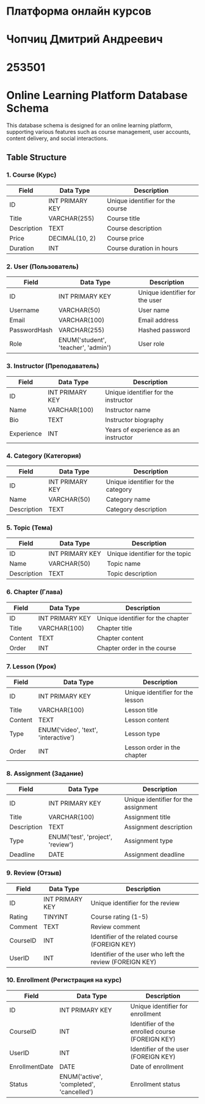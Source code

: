 # Платформа онлайн курсов
# Чопчиц Дмитрий Андреевич
# 253501
# Online Learning Platform Database Schema

This database schema is designed for an online learning platform, supporting various features such as course management, user accounts, content delivery, and social interactions.

## Table Structure

### 1. Course (Курс)

| Field        | Data Type     | Description |
|--------------|---------------|-------------|
| ID           | INT PRIMARY KEY | Unique identifier for the course |
| Title        | VARCHAR(255)  | Course title |
| Description  | TEXT          | Course description |
| Price        | DECIMAL(10, 2)| Course price |
| Duration     | INT           | Course duration in hours |

### 2. User (Пользователь)

| Field        | Data Type     | Description |
|--------------|---------------|-------------|
| ID           | INT PRIMARY KEY | Unique identifier for the user |
| Username     | VARCHAR(50)   | User name |
| Email        | VARCHAR(100)  | Email address |
| PasswordHash | VARCHAR(255)  | Hashed password |
| Role         | ENUM('student', 'teacher', 'admin') | User role |

### 3. Instructor (Преподаватель)

| Field        | Data Type     | Description |
|--------------|---------------|-------------|
| ID           | INT PRIMARY KEY | Unique identifier for the instructor |
| Name         | VARCHAR(100)  | Instructor name |
| Bio          | TEXT          | Instructor biography |
| Experience   | INT           | Years of experience as an instructor |

### 4. Category (Категория)

| Field        | Data Type     | Description |
|--------------|---------------|-------------|
| ID           | INT PRIMARY KEY | Unique identifier for the category |
| Name         | VARCHAR(50)    | Category name |
| Description  | TEXT          | Category description |

### 5. Topic (Тема)

| Field        | Data Type     | Description |
|--------------|---------------|-------------|
| ID           | INT PRIMARY KEY | Unique identifier for the topic |
| Name         | VARCHAR(50)    | Topic name |
| Description  | TEXT          | Topic description |

### 6. Chapter (Глава)

| Field        | Data Type     | Description |
|--------------|---------------|-------------|
| ID           | INT PRIMARY KEY | Unique identifier for the chapter |
| Title        | VARCHAR(100)  | Chapter title |
| Content      | TEXT          | Chapter content |
| Order        | INT           | Chapter order in the course |

### 7. Lesson (Урок)

| Field        | Data Type     | Description |
|--------------|---------------|-------------|
| ID           | INT PRIMARY KEY | Unique identifier for the lesson |
| Title        | VARCHAR(100)  | Lesson title |
| Content      | TEXT          | Lesson content |
| Type         | ENUM('video', 'text', 'interactive') | Lesson type |
| Order        | INT           | Lesson order in the chapter |

### 8. Assignment (Задание)

| Field        | Data Type     | Description |
|--------------|---------------|-------------|
| ID           | INT PRIMARY KEY | Unique identifier for the assignment |
| Title        | VARCHAR(100)  | Assignment title |
| Description  | TEXT          | Assignment description |
| Type         | ENUM('test', 'project', 'review') | Assignment type |
| Deadline     | DATE          | Assignment deadline |

### 9. Review (Отзыв)

| Field        | Data Type     | Description |
|--------------|---------------|-------------|
| ID           | INT PRIMARY KEY | Unique identifier for the review |
| Rating       | TINYINT        | Course rating (1-5) |
| Comment      | TEXT          | Review comment |
| CourseID    | INT           | Identifier of the related course (FOREIGN KEY) |
| UserID       | INT           | Identifier of the user who left the review (FOREIGN KEY) |

### 10. Enrollment (Регистрация на курс)

| Field        | Data Type     | Description |
|--------------|---------------|-------------|
| ID           | INT PRIMARY KEY | Unique identifier for enrollment |
| CourseID     | INT           | Identifier of the enrolled course (FOREIGN KEY) |
| UserID       | INT           | Identifier of the user (FOREIGN KEY) |
| EnrollmentDate | DATE         | Date of enrollment |
| Status      | ENUM('active', 'completed', 'cancelled') | Enrollment status |